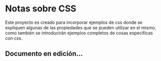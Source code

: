 # Notas sobre CSS

Este proyecto es creado para incorporar ejemplos de css donde se expliquen algunas de las propiedades que se pueden utilizar en el mismo, como también se introducirán ejemplos completos de cosas especificas con css.

## Documento en edición...